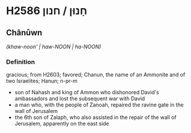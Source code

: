 # H2586 חָנוּן / חנון

## Chânûwn

_(khaw-noon' | haw-NOON | ha-NOON)_

### Definition

gracious; from H2603; favored; Chanun, the name of an Ammonite and of two Israelites; Hanun; n-pr-m

- son of Nahash and king of Ammon who dishonored David's ambassadors and lost the subsequent war with David
- a man who, with the people of Zanoah, repaired the ravine gate in the wall of Jerusalem
- the 6th son of Zalaph, who also assisted in the repair of the wall of Jerusalem, apparently on the east side
